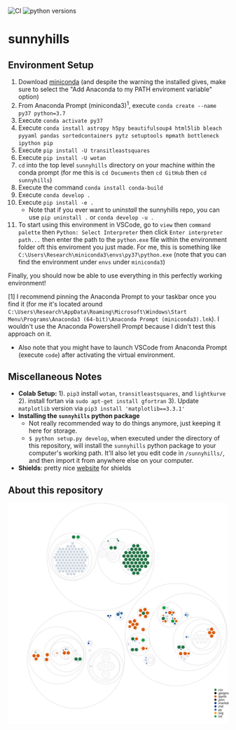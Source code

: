 ![CI](https://github.com/HarritonResearchLab/sunnyhills/actions/workflows/main.yml/badge.svg?event=push)
![python versions](https://img.shields.io/badge/python-3.7-blue&logo=Python&style=Plastic)

# sunnyhills


## Environment Setup
1. Download [miniconda](https://docs.conda.io/projects/conda/en/latest/user-guide/install/windows.html) (and despite the warning the installed gives, make sure to select the "Add Anaconda to my PATH enviroment variable" option) 
2. From Anaconda Prompt (miniconda3)<sup>1</sup>, execute ```conda create --name py37 python=3.7```
3. Execute ```conda activate py37```
4. Execute ```conda install astropy h5py beautifulsoup4 html5lib bleach pyyaml pandas sortedcontainers pytz setuptools mpmath bottleneck ipython pip```
5. Execute ```pip install -U transitleastsquares```
6. Execute ```pip install -U wotan```
7. ```cd``` into the top level ```sunnyhills``` directory on your machine within the conda prompt (for me this is ```cd Documents``` then ```cd GitHub``` then ```cd sunnyhills```)
8. Execute the command ```conda install conda-build```
9. Execute ```conda develop .```
10. Execute ```pip install -e .```
    * Note that if you ever want to *uninstall* the sunnyhills repo, you can use ```pip uninstall .``` or ```conda develop -u .```
11. To start using this environment in VSCode, go to ```view``` then ```command palette``` then ```Python: Select Interpreter``` then click ```Enter interpreter path...``` then enter the path to the ```python.exe``` file within the environment folder oft this enviroment you just made. For me, this is something like ```C:\Users\Research\miniconda3\envs\py37\python.exe``` (note that you can find the environment under ```envs``` under ```miniconda3```)

Finally, you should now be able to use everything in this perfectly working environment! 

[1] I recommend pinning the Anaconda Prompt to your taskbar once you find it (for me it's located around ```C:\Users\Research\AppData\Roaming\Microsoft\Windows\Start Menu\Programs\Anaconda3 (64-bit)\Anaconda Prompt (miniconda3).lnk```). I wouldn't use the Anaconda Powershell Prompt because I didn't test this approach on it. 

* Also note that you might have to launch VSCode from Anaconda Prompt (execute ```code```) after activating the virtual environment. 


## Miscellaneous Notes
* **Colab Setup:** 1). ```pip3``` install ```wotan```, ```transitleastsquares```, and ```lightkurve``` 2). install fortan  via  ```sudo apt-get install gfortran``` 3). Update ```matplotlib``` version via ```pip3 install 'matplotlib==3.3.1'``` 
* **Installing the `sunnyhills` python package**
    * Not really recommended way to do things anymore, just keeping it here for storage. 
    * `$ python setup.py develop`, when executed under the directory of this repository, will install the `sunnyhills` python package to
    your computer's working path.  It'll also let you edit code in `/sunnyhills/`,
    and then import it from anywhere else on your computer.
* **Shields**: pretty nice [website](https://shields.io/category/platform-support) for shields

## About this repository
![Visualization of this repo](./diagram.svg)
